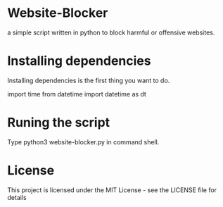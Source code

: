 # Website-Blocker
a simple script written in python to block harmful or offensive websites.

# Installing dependencies
Installing dependencies is the first thing you want to do.

import time
from datetime import datetime as dt


# Runing the script
Type  python3 website-blocker.py in command shell.

# License
This project is licensed under the MIT License - see the LICENSE file for details
